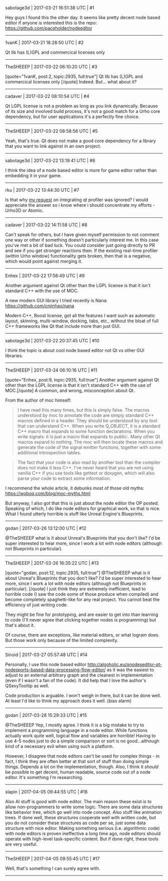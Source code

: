 sabotage3d | 2017-03-21 16:51:38 UTC | #1

Hey guys I found this the other day. It seems like pretty decent node based editor if anyone is interested this is the repo: https://github.com/paceholder/nodeeditor

-------------------------

1vanK | 2017-03-21 18:28:50 UTC | #2

Qt lib has (L)GPL and commercical licenses only

-------------------------

TheSHEEEP | 2017-03-22 06:10:20 UTC | #3

[quote="1vanK, post:2, topic:2935, full:true"]
Qt lib has (L)GPL and commercical licenses only
[/quote]
Indeed. But... what about it?

-------------------------

cadaver | 2017-03-22 08:10:54 UTC | #4

Qt LGPL license is not a problem as long as you link dynamically. Because of its size and involved build process, it's not a good match for a Urho core dependency, but for user applications it's a perfectly fine choice.

-------------------------

TheSHEEEP | 2017-03-22 08:58:56 UTC | #5

Yeah, that's true. Qt does not make a good core dependency for a library that you want to link against in an own project.

-------------------------

sabotage3d | 2017-03-22 13:19:41 UTC | #6

I think the idea of a node based editor is more for game editor rather than embedding it in your game.

-------------------------

rku | 2017-03-22 13:44:30 UTC | #7

Is that why [my request](http://discourse.urho3d.io/t/profiler-rework-and-profiling-tool/2726/13?u=rku) on integrating qt profiler was ignored? I would appreciate the answer so i know where i should concentrate my efforts - Urho3D or Atomic.

-------------------------

cadaver | 2017-03-22 14:11:58 UTC | #8

Can't speak for others, but I have given myself permission to not comment one way or other if something doesn't particularly interest me. In this case you've met a bit of bad luck. You could consider just going directly to PR and see if you get stronger reactions then. If the existing real-time profiler (within Urho window) functionality gets broken, then that is a negative, which would point against merging it.

-------------------------

Enhex | 2017-03-22 17:56:49 UTC | #9

Another argument against Qt other than the LGPL license is that it isn't standard C++ with the use of MOC.

A new modern GUI library I tried recently is Nana:
https://github.com/cnjinhao/nana

Modern C++, Boost license, got all the features I want such as automatic layout, skinning, multi-window, docking, tabs, etc., without the bloat of full C++ frameworks like Qt that include more than just GUI.

-------------------------

sabotage3d | 2017-03-22 20:37:45 UTC | #10

I think the topic is about cool node based editor not Qt vs other GUI libraries.

-------------------------

TheSHEEEP | 2017-03-24 06:10:16 UTC | #11

[quote="Enhex, post:9, topic:2935, full:true"]
Another argument against Qt other than the LGPL license is that it isn't standard C++ with the use of MOC.[/quote]
A common, and wrong, misconception about Qt.

From the author of moc himself:
> I have read this many times, but this is simply false. The macros understood by moc to annotate the code are simply standard C++ macros defined in a header. They should be understood by any tool that can understand C++. When you write Q_OBJECT, it is a standard C++ macro that expands to some function declarations. When you write signals: it is just a macro that expands to public:. Many other Qt macros expand to nothing. The moc will then locate these macros and generate the code of the signal emitter functions, together with some additional introspection tables.

> The fact that your code is also read by another tool than the compiler does not make it less C++. I've never heard that you are not using vanilla C++ if you use tools like gettext or doxygen, which will also parse your code to extract some information.

I recommend the whole article, it debunks most of those old myths: https://woboq.com/blog/moc-myths.html

But anyway, I also got that this is just about the node editor the OP posted.
Speaking of which, I do like node editors for graphical work, so that is nice.
What I found utterly horrible is stuff like Unreal Engine's Blueprints.

-------------------------

godan | 2017-03-26 13:12:00 UTC | #12

@TheSHEEEP what is it about Unreal's Blueprints that you don't like? I'd be super interested to hear more, since I work a lot with node editors (although not Blueprints in particular).

-------------------------

TheSHEEEP | 2017-03-26 16:35:22 UTC | #13

[quote="godan, post:12, topic:2935, full:true"]
@TheSHEEEP what is it about Unreal's Blueprints that you don't like? I'd be super interested to hear more, since I work a lot with node editors (although not Blueprints in particular).
[/quote]
I just think they are extremely inefficient, lead to horrible code (I saw the code some of those produce when compiled) and become completely spaghetti-like for any real project.
You cannot beat the efficiency of just writing code.

They might be fine for prototyping, and are easier to get into than learning to code (I'll never agree that clicking together nodes is programming) but that's about it.

Of course, there are exceptions, like material editors, or what Iogram does.
But those work only because of the limited complexity.

-------------------------

Sinoid | 2017-03-27 05:57:48 UTC | #14

Personally, I use this node based editor http://algoholic.eu/qnodeseditor-qt-nodesports-based-data-processing-flow-editor/ as it was the easiest to adjust to an external arbitrary graph and the cleanest in implementation (even if I wasn't a fan of the code). It did help that I love the author's QSexyTooltip as well.

Code production is arguable. I won't weigh in there, but it can be done well. At least I'd like to think my approach does it well. (bias alarm)

-------------------------

godan | 2017-03-28 15:29:33 UTC | #15

@TheSHEEEP Yep, I mostly agree. I think it is a big mistake to try to implement a programming language in a node editor. While functions actually work quite well, logical flow and variables are horrible! Having to use 4-5 nodes just to do a simple comparison or sort is no good...although kind of a necessary evil when using such a platform.

However, I disagree that node editors can't be used for complex things - in fact, I think they are often better at that sort of stuff than doing simple things. Depends a lot on the implementation, though. Also, I think it *should* be possible to get decent, human readable, source code out of a node editor. It's something I'm researching.

-------------------------

slapin | 2017-04-05 09:44:55 UTC | #16

Also AI stuff is good with node editor.
The main reason these exist is to allow non-programmers to write some logic.
There are some data structures like behavior tree, which go well into node concept.
Also stuff like animation trees. If done well, these structures cooperate well with
written code, but you do not consider these structures as code per se, just some
data structure with nice editor. Making something serious (i.e. algorithmic code) with
node editors is proven ineffective a long time ago, node editors should operate with high-level
task-specific content. But if done right, these tools are very useful.

-------------------------

TheSHEEEP | 2017-04-05 09:55:45 UTC | #17

Well, that's something I can surely agree with.

-------------------------

